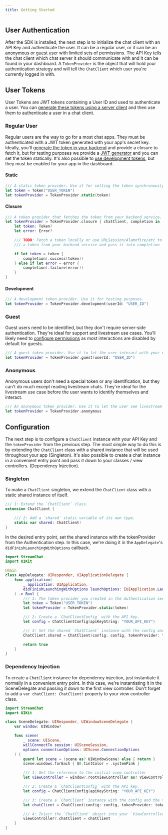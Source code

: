 ```yaml
---
title: Getting Started
---
```


## User Authentication

After the SDK is installed, the next step is to initialize the chat client with an API Key and authenticate the user. It can be a regular user, or it can be an [anonymous](https://getstream.io/chat/docs/anon/?language=swift) or [guest](https://getstream.io/chat/docs/guest_users/?language=swift) user with limited sets of permissions. The API Key tells the chat client which chat server it should communicate with and it can be found in your dashboard. A `TokenProvider` is the object that will hold your authentication strategy and will tell the `ChatClient` which user you're currently logged in with.

## User Tokens

User Tokens are JWT tokens containing a User ID and used to authenticate a user. You can [generate these tokens using a server client](https://getstream.io/chat/docs/ios-swift/tokens_and_authentication/?language=swift#generating-tokens) and then use them to authenticate a user in a chat client.

### Regular User

Regular users are the way to go for a most chat apps. They must be authenticated with a JWT token generated with your app's secret key. Ideally, you'll [generate the token in your backend](https://getstream.io/chat/docs/tokens_and_authentication/?language=swift) and provide a closure to fetch it, but for testing purposes we provide a [JWT generator](https://getstream.io/chat/docs/token_generator/?language=swift) and you can set the token statically. It's also possible to [use development tokens](https://getstream.io/chat/docs/node/tokens_and_authentication/#development-tokens), but they must be enabled for your app in the dashboard.

#### Static

```swift
/// A static token provider. Use it for setting the token synchronously or for testing purposes.
let token = Token("USER_TOKEN")
let tokenProvider = TokenProvider.static(token)
```

#### Closure

```swift
/// A token provider that fetches the token from your backend service. Use it in production.
let tokenProvider = TokenProvider.closure { chatClient, completion in
    let token: Token?
    let error: Error?

    /// TODO: Fetch a token locally or use URLSession/Alamofire/etc to fetch
    /// a token from your backend service and pass it into completion

    if let token = token {
        completion(.success(token))
    } else if let error = error {
        completion(.failure(error))
    }
}
```

#### Development

```swift
/// A development token provider. Use it for testing purposes.
let tokenProvider = TokenProvider.development(userId: "USER_ID")
```

### Guest

Guest users need to be identified, but they don't require server-side authentication. They're ideal for support and livestream use cases. You'll likely need to [configure permissions](https://getstream.io/chat/docs/node/chat_permission_policies/?language=js) as most interactions are disabled by default for guests.

```swift
/// A guest token provider. Use it to let the user interact with your chat before having a real account.
let tokenProvider = TokenProvider.guest(userId: "USER_ID")
```

### Anonymous

Anonymous users don't need a special token or any identification, but they can't do much except reading livestream chats. They're ideal for the livestream use case before the user wants to identify themselves and interact.

```swift
/// An anonymous token provider. Use it to let the user see livestream chats without identifying themselves or creating an account.
let tokenProvider = TokenProvider.anonymous
```

## Configuration

The next step is to configure a `ChatClient` instance with your API Key and the `tokenProvider` from the previous step. The most simple way to do this is by extending the `ChatClient` class with a shared instance that will be used throughout your app (Singleton). It's also possible to create a chat instance in a convenient entry point and pass it down to your classes / view controllers. (Dependency Injection).

### Singleton

To make a `ChatClient` singleton, we extend the `ChatClient` class with a static shared instance of itself.

```swift
/// 1: Extend the `ChatClient` class.
extension ChatClient {

    /// 2: Add a `shared` static variable of its own type.
    static var shared: ChatClient!
}
```

In the desired entry point, set the shared instance with the tokenProvider from the Authentication step. In this case, we're doing it in the `AppDelegate`'s `didFinishLaunchingWithOptions` callback.

```swift
import StreamChat
import UIKit

@main
class AppDelegate: UIResponder, UIApplicationDelegate {
    func application(
        _ application: UIApplication,
        didFinishLaunchingWithOptions launchOptions: [UIApplication.LaunchOptionsKey: Any]?
    ) -> Bool {
        /// 1: The token provider you created in the Authentication section.
        let token = Token("USER_TOKEN")
        let tokenProvider = TokenProvider.static(token)

        /// 2: Create a `ChatClientConfig` with the API key.
        let config = ChatClientConfig(apiKeyString: "YOUR_API_KEY")

        /// 3: Set the shared `ChatClient` instance with the config and the token provider.
        ChatClient.shared = ChatClient(config: config, tokenProvider: tokenProvider)

        return true
    }
}
```

### Dependency Injection

To create a `ChatClient` instance for dependency injection, just instantiate it normally in a convenient entry point. In this case, we're instantiating it in the SceneDelegate and passing it down to the first view controller. Don't forget to add a `var chatClient: ChatClient!` property to your view controller class.

```swift
import StreamChat
import UIKit

class SceneDelegate: UIResponder, UIWindowSceneDelegate {
    var window: UIWindow?

    func scene(
        _ scene: UIScene,
        willConnectTo session: UISceneSession,
        options connectionOptions: UIScene.ConnectionOptions
    ) {
        guard let scene = (scene as? UIWindowScene) else { return }
        scene.windows.forEach { $0.tintColor = .systemPink }

        /// 1: Get the reference to the initial view controller
        let viewController = window?.rootViewController as? ViewController

        /// 2: Create a `ChatClientConfig` with the API key.
        let config = ChatClientConfig(apiKeyString: "YOUR_API_KEY")

        /// 3: Create a `ChatClient` instance with the config and the tokenProvider.
        let chatClient = ChatClient(config: config, tokenProvider: tokenProvider)

        /// 4: Inject the `ChatClient` object into your `ViewController`.
        viewController?.chatClient = chatClient
    }
}
```
